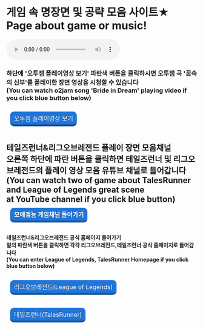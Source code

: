 # 게임 속 명장면 및 공략 모음 사이트★ Page about game or music!
<html>

<head>
<style>
.btn{text-decoration: none; font-size:1rem; color:white; padding:5px 10px 5px 10px;
margin:10px; display:inline-block; border-radius: 10px; transition:all 0.1s; text-shadow: 0px -1px rgba(0,0,0,0.44);}
.btn:active{transform:translateY(10px);}
.btn.blue{background-color:#1f75d9; border-bottom:5px solid #165195;}
.btn.blue:active{border-bottom:2px solid #165195;}
</style>
</head>
<body>
<body background="배경수정.png">                     
<audio src="게임채널 배경음악.mp3" controls autoplay></audio>
<h3>하단에 '오투잼 플레이영상 보기' 파란색 버튼을 클릭하시면 오투잼 곡 '꿈속의 신부'를 플레이한 장면 영상을 시청할 수 있습니다
<br>(You can watch o2jam song 'Bride in Dream' playing video if you click blue button below)</h3>
<a class="btn blue" href="https://www.youtube.com/watch?v=fsxaGLUBmek&t=5s" target="_blank">오투잼 플레이영상 보기</a>

<h2>테일즈런너&리그오브레전드 플레이 장면 모음채널<br>
오른쪽 하단에 파란 버튼을 클릭하면 테일즈런너 및 리그오브레전드의 플레이 영상 모음 유튜브 채널로 들어갑니다
<br>(You can watch two of game about TalesRunner and League of Legends great scene 
<br>at YouTube channel if you click blue button)
<a class="btn blue" href="https://www.youtube.com/user/dmsdud95" target="_blank">모에겜뇽 게임채널 들어가기</a>
</h2>


<h4>테일즈런너&리그오브레전드 공식 홈페이지 들어가기<br>
밑의 파란색 버튼을 클릭하면 각각 리그오브레전드,테일즈런너 공식 홈페이지로 들어갑니다
<br>(You can enter League of Legends, TalesRunner Homepage if you click blue button below)
</h4>
<a class="btn blue" href="https://leagueoflegends.co.kr/" target="_blank">리그오브레전드(League of Legends)</a>

<a class="btn blue" href="http://tr.game.onstove.com/index.asp" target="_blank">테일즈런너(TalesRunner)</a>

</html>
